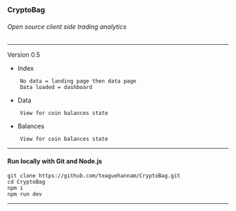 ### CryptoBag 
###### Open source client side trading analytics
---
Version 0.5
- Index
``` console
	No data = landing page then data page
	Data loaded = dashboard
```
- Data
``` console
	View for coin balances state
```
- Balances
``` console
	View for coin balances state
```
---
#### Run locally with Git and Node.js
``` console
git clone https://github.com/teaguehannam/CryptoBag.git
cd CryptoBag
npm i
npm run dev
```
---